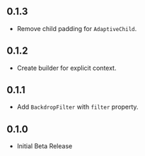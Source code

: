 ## 0.1.3

* Remove child padding for `AdaptiveChild`.

## 0.1.2

* Create builder for explicit context.

## 0.1.1

* Add `BackdropFilter` with `filter` property.

## 0.1.0

* Initial Beta Release
